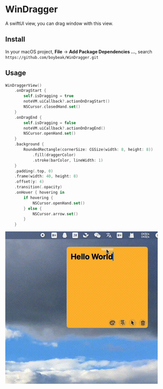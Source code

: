 # WinDragger
A swiftUI view, you can drag window with this view.

## Install
In your macOS project, **File** -> **Add Package Dependencies ...**, search `https://github.com/boybeak/WinDragger.git`

## Usage
```swift
WinDraggerView()
    .onDragStart {
        self.isDragging = true
        noteVM.uiCallback?.actionOnDragStart()
        NSCursor.closedHand.set()
    }
    .onDragEnd {
        self.isDragging = false
        noteVM.uiCallback?.actionOnDragEnd()
        NSCursor.openHand.set()
    }
    .background {
        RoundedRectangle(cornerSize: CGSize(width: 8, height: 8))
            .fill(draggerColor)
            .stroke(barColor, lineWidth: 1)
    }
    .padding(.top, 0)
    .frame(width: 40, height: 8)
    .offset(y: 4)
    .transition(.opacity)
    .onHover { hovering in
        if hovering {
            NSCursor.openHand.set()
        } else {
            NSCursor.arrow.set()
        }
    }
```

![](./art/drag.gif)